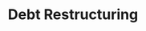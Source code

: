 ---
title: Debt Restructuring
description: >
  Debt is a powerful tool. And with great power... you know how that senctence
  ends. Sometimes business owners have to make hard choices about the company's
  finances. Make sure you have a broad understanding of your options before
  grabbing the first lifeline available.
img: 'article-images/baby-outtie.jpg'
tags: 
  - debt
  - turnaround
  - choices
type: capability
head:
  meta:
    - name: 'type'
      content: 'capability'
---